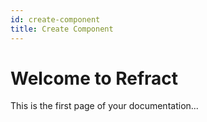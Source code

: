```yaml
---
id: create-component
title: Create Component
---
```


# Welcome to Refract

This is the first page of your documentation...
